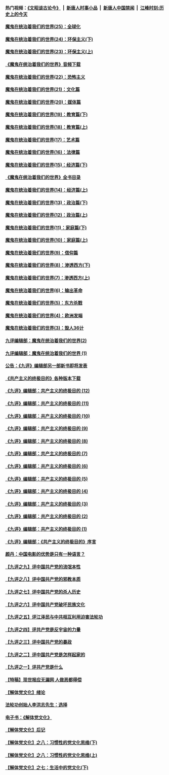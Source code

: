 #### 热门视频：[《文昭谈古论今》](https://github.com/gfw-breaker/wenzhao/blob/master/README.md?t=11011833) &nbsp;|&nbsp; [新唐人时事小品](https://github.com/gfw-breaker/ntdtv-comedy/blob/master/README.md?t=11011833) &nbsp;|&nbsp; [新唐人中国禁闻](https://github.com/gfw-breaker/ntdtv-news/blob/master/README.md?t=11011833) &nbsp;|&nbsp; [江峰时刻:历史上的今天](https://github.com/gfw-breaker/today-in-history/blob/master/README.md?t=11011833) 

#### [魔鬼在统治着我们的世界(25)：全球化](../pages/nsc422/n10788205.md?t=11011833) 

#### [魔鬼在统治着我们的世界(24)：环保主义(下)](../pages/nsc422/n10695307.md?t=11011833) 

#### [魔鬼在统治着我们的世界(23)：环保主义(上)](../pages/nsc422/n10688613.md?t=11011833) 

#### [《魔鬼在统治着我们的世界》音频下载](../pages/nsc422/n10635553.md?t=11011833) 

#### [魔鬼在统治着我们的世界(22)：恐怖主义](../pages/nsc422/n10614727.md?t=11011833) 

#### [魔鬼在统治着我们的世界(21)：文化篇](../pages/nsc422/n10597706.md?t=11011833) 

#### [魔鬼在统治着我们的世界(20)：媒体篇](../pages/nsc422/n10586579.md?t=11011833) 

#### [魔鬼在统治着我们的世界(19)：教育篇(下)](../pages/nsc422/n10564808.md?t=11011833) 

#### [魔鬼在统治着我们的世界(18)：教育篇(上)](../pages/nsc422/n10526970.md?t=11011833) 

#### [魔鬼在统治着我们的世界(17)：艺术篇](../pages/nsc422/n10499093.md?t=11011833) 

#### [魔鬼在统治着我们的世界(16)：法律篇](../pages/nsc422/n10485969.md?t=11011833) 

#### [魔鬼在统治着我们的世界(15)：经济篇(下)](../pages/nsc422/n10469975.md?t=11011833) 

#### [《魔鬼在统治着我们的世界》全书目录](../pages/nsc422/n10464261.md?t=11011833) 

#### [魔鬼在统治着我们的世界(14)：经济篇(上)](../pages/nsc422/n10457370.md?t=11011833) 

#### [魔鬼在统治着我们的世界(13)：政治篇(下)](../pages/nsc422/n10448270.md?t=11011833) 

#### [魔鬼在统治着我们的世界(12)：政治篇(上)](../pages/nsc422/n10444576.md?t=11011833) 

#### [魔鬼在统治着我们的世界(11)：家庭篇(下)](../pages/nsc422/n10440961.md?t=11011833) 

#### [魔鬼在统治着我们的世界(10)：家庭篇(上)](../pages/nsc422/n10435448.md?t=11011833) 

#### [魔鬼在统治着我们的世界(9)：信仰篇](../pages/nsc422/n10432159.md?t=11011833) 

#### [魔鬼在统治着我们的世界(8)：渗透西方(下)](../pages/nsc422/n10429603.md?t=11011833) 

#### [魔鬼在统治着我们的世界(7)：渗透西方(上)](../pages/nsc422/n10426013.md?t=11011833) 

#### [魔鬼在统治着我们的世界(6)：输出革命](../pages/nsc422/n10421536.md?t=11011833) 

#### [魔鬼在统治着我们的世界(5)：东方杀戮](../pages/nsc422/n10417707.md?t=11011833) 

#### [魔鬼在统治着我们的世界(4)：欧洲发端](../pages/nsc422/n10414890.md?t=11011833) 

#### [魔鬼在统治着我们的世界(3)：毁人36计](../pages/nsc422/n10411583.md?t=11011833) 

#### [九评编辑部：魔鬼在统治着我们的世界(2)](../pages/nsc422/n10410036.md?t=11011833) 

#### [九评编辑部：魔鬼在统治着我们的世界 (1)](../pages/nsc422/n10406825.md?t=11011833) 

#### [公告：《九评》编辑部另一部新书即将发表](../pages/nsc422/n10405104.md?t=11011833) 

#### [《共产主义的终极目的》各种版本下载](../pages/nsc422/n10022138.md?t=11011833) 

#### [《九评》编辑部：共产主义的终极目的 (12)](../pages/nsc422/n9933272.md?t=11011833) 

#### [《九评》编辑部：共产主义的终极目的 (11)](../pages/nsc422/n9924973.md?t=11011833) 

#### [《九评》编辑部：共产主义的终极目的 (10)](../pages/nsc422/n9920883.md?t=11011833) 

#### [《九评》编辑部：共产主义的终极目的 (9)](../pages/nsc422/n9916363.md?t=11011833) 

#### [《九评》编辑部：共产主义的终极目的 (8)](../pages/nsc422/n9912488.md?t=11011833) 

#### [《九评》编辑部：共产主义的终极目的 (7)](../pages/nsc422/n9901176.md?t=11011833) 

#### [《九评》编辑部：共产主义的终极目的 (6)](../pages/nsc422/n9899359.md?t=11011833) 

#### [《九评》编辑部：共产主义的终极目的 (5)](../pages/nsc422/n9893174.md?t=11011833) 

#### [《九评》编辑部：共产主义的终极目的 (4)](../pages/nsc422/n9891246.md?t=11011833) 

#### [《九评》编辑部：共产主义的终极目的 (3)](../pages/nsc422/n9879879.md?t=11011833) 

#### [《九评》编辑部：共产主义的终极目的 (2)](../pages/nsc422/n9876205.md?t=11011833) 

#### [《九评》编辑部：共产主义的终极目的 (1)](../pages/nsc422/n9865857.md?t=11011833) 

#### [《九评》编辑部：《共产主义的终极目的》序言](../pages/nsc422/n9862666.md?t=11011833) 

#### [颜丹：中国电影的优势是只有一种语言？](../pages/nsc422/n9583062.md?t=11011833) 

#### [【九评之九】评中国共产党的流氓本性](../pages/nsc422/n737542.md?t=11011833) 

#### [【九评之八】评中国共产党的邪教本质](../pages/nsc422/n735942.md?t=11011833) 

#### [【九评之七】评中国共产党的杀人历史](../pages/nsc422/n733806.md?t=11011833) 

#### [【九评之六】评中国共产党破坏民族文化](../pages/nsc422/n731667.md?t=11011833) 

#### [【九评之五】评江泽民与中共相互利用迫害法轮功](../pages/nsc422/n730058.md?t=11011833) 

#### [【九评之四】评共产党是反宇宙的力量](../pages/nsc422/n727814.md?t=11011833) 

#### [【九评之三】评中国共产党的暴政](../pages/nsc422/n725597.md?t=11011833) 

#### [【九评之二】评中国共产党是怎样起家的](../pages/nsc422/n723946.md?t=11011833) 

#### [【九评之一】评共产党是什么](../pages/nsc422/n722529.md?t=11011833) 

#### [【特稿】现世报应无漏网 人做恶都得偿](../pages/nsc422/n4215167.md?t=11011833) 

#### [【解体党文化】绪论](../pages/nsc422/n1449356.md?t=11011833) 

#### [法轮功创始人李洪志先生：选择](../pages/nsc422/n3580738.md?t=11011833) 

#### [电子书：《解体党文化》](../pages/nsc422/n1573484.md?t=11011833) 

#### [【解体党文化】后记](../pages/nsc422/n1531999.md?t=11011833) 

#### [【解体党文化】之八：习惯性的党文化思维(下)](../pages/nsc422/n1526477.md?t=11011833) 

#### [【解体党文化】之八：习惯性的党文化思维(上)](../pages/nsc422/n1520631.md?t=11011833) 

#### [【解体党文化】之七：生活中的党文化(下)](../pages/nsc422/n1513446.md?t=11011833) 

